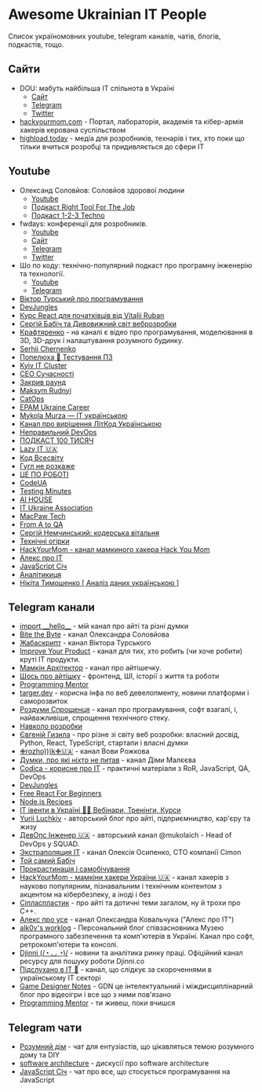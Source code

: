 # Awesome Ukrainian IT People

Список україномовних youtube, telegram каналів, чатів, блогів, подкастів, тощо.

## Сайти

- DOU: мабуть найбільша IT спільнота в Україні
    - [Сайт](https://dou.ua/)
    - [Telegram](https://t.me/doucommunity)
    - [Twitter](https://twitter.com/doucommunity)
- [hackyourmom.com](https://hackyourmom.com/) - Портал, лабораторія, академія та кібер-армія хакерів керована суспільством
- [highload.today](https://highload.today/) - медіа для розробників, технарів і тих, хто поки що тільки вчиться розробці та придивляється до сфери IT
 
## Youtube

- Олександ Соловйов: Соловйов здорової людини
    - [Youtube](https://www.youtube.com/@asolovyov)
    - [Подкаст Right Tool For The Job](https://www.youtube.com/playlist?list=PLPcgQFk9n9y9kc6MilJKf9EXhe_RbcpAu)
    - [Подкаст 1-2-3 Techno](https://www.youtube.com/playlist?list=PLwj_3ikgO3CLGGQ_xuXv8DG1upc_ih8SG)
- fwdays: конференції для розробників.
    - [Youtube](https://www.youtube.com/@fwdays)
    - [Сайт](https://fwdays.com/)
    - [Telegram](https://t.me/fwdays)
    - [Twitter](https://twitter.com/fwdays)
- Шо по коду: технічно-популярний подкаст про програмну інженерію та технології.
    - [Youtube](https://www.youtube.com/@shopokodu)
    - [Telegram](https://t.me/shopokodu)
- [Віктор Турський про програмування](https://www.youtube.com/@AboutProgramming)
- [DevJungles](https://www.youtube.com/@DevJungles)
- [Курс React для початківців від Vitalii Ruban](https://www.youtube.com/@reactdev)
- [Сергій Бабіч та Дивовижний світ веброзробки](https://www.youtube.com/@babichweb/videos)
- [Крафтяренко](https://www.youtube.com/@craftiarenko) - на каналі є відео про програмування, моделювання в 3D, 3D-друк і налаштування розумного будинку.
- [Serhii Chernenko](https://www.youtube.com/@serhii.chernenko)
- [Попелюха 👾 Тестування ПЗ](https://www.youtube.com/@Popeliuha)
- [Kyiv IT Cluster](https://www.youtube.com/@kyivitcluster)
- [CEO Сучасності](https://www.youtube.com/@ceo3307)
- [Закрив раунд](https://www.youtube.com/@zakryvlive)
- [Maksym Rudnyi](https://www.youtube.com/@MaksymRudnyi)
- [CatOps](https://www.youtube.com/@catops)
- [EPAM Ukraine Career](https://www.youtube.com/@epamuacareer)
- [Mykola Murza — IT українською](https://www.youtube.com/@mykolamurza)
- [Канал про вирішення ЛітКод Українською](https://www.youtube.com/@leetcodeUA)
- [Неправильний DevOps](https://www.youtube.com/@DenysVasyliev)
- [ПОДКАСТ 100 ТИСЯЧ](https://www.youtube.com/@podcast.100k)
- [Lazy IT 🇺🇦](https://www.youtube.com/@Lazy_IT)
- [Код Всесвіту](https://www.youtube.com/@kod_vsesvitu)
- [Гугл не розкаже](https://www.youtube.com/@guglnerozkazhe-podcast)
- [ЦЕ ПО РОБОТІ](https://www.youtube.com/@forworkpodcast)
- [CodeUA](https://www.youtube.com/@CodeUA)
- [Testing Minutes](https://www.youtube.com/@TestingMinutes)
- [AI HOUSE](https://www.youtube.com/@aihouse_ukraine)
- [IT Ukraine Association](https://www.youtube.com/@ITUkraineAssociation)
- [MacPaw Tech](https://www.youtube.com/@MacPawTech)
- [From A to QA](https://www.youtube.com/@from_a_to_qa)
- [Сергій Немчинський: кодерська вітальня](https://www.youtube.com/@SerhiiNemchynskyi)
- [Технічні огірки](https://www.youtube.com/@tech.cucumbers)
- [HackYourMom - канал мамкиного хакера Hack You Mom](https://www.youtube.com/channel/UCqPLSzBDFquB27OjU_bJXog)
- [Алекс про IT](https://www.youtube.com/@alex-kovalchuk)
- [JavaScript Січ](https://www.youtube.com/@js_sich)
- [Аналітикиця](https://www.youtube.com/@catanalyst)
- [Нікіта Тимошенко [ Аналіз даних українською ]](https://www.youtube.com/@ion_lab)

## Telegram канали

- [import \_\_hello\_\_](https://t.me/import_hello) - мій канал про айті та різні думки
- [Bite the Byte](https://t.me/bitethebyte) - канал Олександра Соловйова
- [Жабаскрипт](https://t.me/jabascript) - канал Віктора Турського
- [Improve Your Product](https://t.me/toceo) - канал для тих, хто робить (чи хоче робити) круті IT продукти.
- [Мамкін Архітектор](https://t.me/mamkin_architect) - канал про айтішечку. 
- [Шось про айтішку](https://t.me/frontender_clj) - фронтенд, ШІ, історії з життя та роботи
- [Programming Mentor](https://t.me/programmingmentor)
- [targer.dev](https://t.me/targer_dev) - корисна інфа по веб девелопменту, новини платформи і саморозвиток
- [Роздуми Спрощенця](https://t.me/decomplexifier) - канал про програмування, софт взагалі, і, найважливіше, спрощення технічного стеку.
- [Навколо розробки](https://t.me/this_is_pythonic)
- [Євгеній Гизила](https://t.me/hyzyla_blog) - про різне зі світу веб розробки: власний досвід, Python, React, TypeScript, стартапи і власні думки
- [✙rozho)))k✙🇺🇦](https://t.me/full_of_hatred) - канал Вови Рожкова
- [Думки, про які ніхто не питав](https://t.me/youneverasked) - канал Діми Малєєва
- [Codica - корисне про IT](https://t.me/codica) - практичні матеріали з RoR, JavaScript, QA, DevOps
- [DevJungles](https://t.me/DevJungles)
- [Free React For Beginners](https://t.me/reactbeginners)
- [Node.js Recipes](https://t.me/node_recipes)
- [IT івенти в Україні 🧑‍💻 Вебінари, Тренінги, Курси](https://t.me/+NCpbHgiY8pZhZjZi)
- [Yurii Luchkiv](https://t.me/yyluchkiv_blog) - авторський блог про айті, підприємництво, кар'єру та жизу
- [ДевОпс Інженер 🇺🇦](https://t.me/devopsengineer) - авторський канал @mukolaich - Head of DevOps у SQUAD.
- [Экстраполяция IT](https://t.me/itextrapolation) - канал Олексія Осипенко, СТО компанії Cimon
- [Той самий Бабіч](https://t.me/toisamyibabich)
- [Прокрастинація і самобічування](https://t.me/procrastinationselfflagellation)
- [HackYourMom - мамкіни хакери України 🇺🇦](https://t.me/HackYourMom) - канал хакерів з науково популярним, пізнавальним і технічним контентом з акцентом на кібербезпеку, а іноді і без
- [Cіпласпластик](https://t.me/cpplastic) - про айті та дотичні теми загалом, ну й трохи про C++.
- [Алекс про усе](https://t.me/AlexKovalchukTg) - канал Олександра Ковальчука ("Алекс про IT")
- [alk0v's worklog](https://t.me/alk0vblog) - Персональний блог співзасновника Музею програмного забезпечення та комп'ютерів в Україні. Канал про софт, ретрокомп'ютери та консолі.
- [Djinni (/◔ ◡ ◔)/](https://t.me/djinni_official) - новини та аналітика ринку праці. Офіційний канал ресурсу для пошуку роботи Djinni.co
- [Підслухано в ІТ 🥧](https://t.me/fivekusd) - канал, що слідкує за скороченнями в українському IT секторі
- [Game Designer Notes](https://t.me/GameDesigner_Notes) - GDN це інтелектуальний і міждисциплінарний блог про відеоігри і все що з ними пов'язано
- [Programming Mentor](https://t.me/programmingmentor) - ти живеш, поки вчишся

## Telegram чати

- [Розумний дім](https://t.me/selfhostedua) - чат для ентузіастів, що цікавляться темою розумного дому та DIY
- [software architecture](https://t.me/swarchua) - дискусії про software architecture
- [JavaScript Січ](https://t.me/javascript_sich) - чат про все, що стосується програмування на JavaScript
